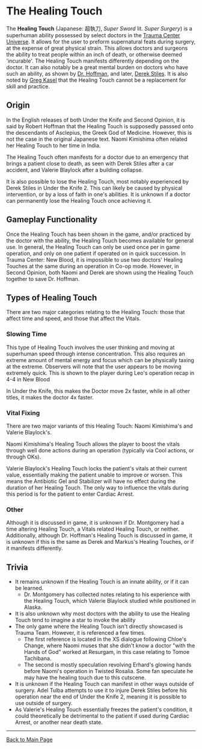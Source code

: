 # The Healing Touch

The **Healing Touch** (Japanese: 超執刀, *Super Sword* lit. *Super Surgery*) is a superhuman ability possessed by select doctors in the [Trauma Center Universe](Trauma_Center_Universe.md). It allows for the user to preform supernatural feats during surgery, at the expense of great physical strain. This allows doctors and surgeons the ability to treat people within an inch of death, or otherwise deemed 'incurable'. The Healing Touch manifests differently depending on the doctor. It can also notably be a great mental burden on doctors who have such an ability, as shown by [Dr. Hoffman](../games/so/characters/Robert_Hoffman.md), and later, [Derek Stiles](../games/so/characters/Derek_Stiles.md). It is also noted by [Greg Kasel](../games/so/characters/Greg_Kasel.md) that the Healing Touch cannot be a replacement for skill and practice.

## Origin 

In the English releases of both Under the Knife and Second Opinion, it is said by Robert Hoffman that the Healing Touch is supposedly passsed onto the descendants of Asclepius, the Greek God of Medicine. However, this is not the case in the original Japanese text. Naomi Kimishima often related her Healing Touch to her time in India.

The Healing Touch often manifests for a doctor due to an emergency that brings a patient close to death, as seen with Derek Stiles after a car accident, and Valerie Blaylock after a building collapse. 

It is also possible to lose the Healing Touch, most notably experienced by Derek Stiles in Under the Knife 2. This can likely be caused by physical intervention, or by a loss of faith in one's abilities. It is unknown if a doctor can permanently lose the Healing Touch once achieving it.

## Gameplay Functionality

Once the Healing Touch has been shown in the game, and/or practiced by the doctor with the ability, the Healing Touch becomes available for general use. In general, the Healing Touch can only be used once per in game operation, and only on one patient if operated on in quick succession. <!--It typically lasts around ?? seconds.--> In Trauma Center: New Blood, it is impossible to use two doctors' Healing Touches at the same during an operation in Co-op mode. However, in Second Opinion, both Naomi and Derek are shown using the Healing Touch together to save Dr. Hoffman.

## Types of Healing Touch

There are two major categories relating to the Healing Touch: those that affect time and speed, and those that affect the Vitals.

### Slowing Time

This type of Healing Touch involves the user thinking and moving at superhuman speed through intense concentration. This also requires an extreme amount of mental energy and focus which can be physically taxing at the extreme. Observers will note that the user appears to be moving extremely quick. This is shown to the player during Leo's operation recap in 4-4 in New Blood

In Under the Knife, this makes the Doctor move 2x faster, while in all other titles, it makes the doctor 4x faster.

### Vital Fixing

There are two major variants of this Healing Touch: Naomi Kimishima's and Valerie Blaylock's.

Naomi Kimishima's Healing Touch allows the player to boost the vitals through well done actions during an operation (typically via Cool actions, or through OKs).

Valerie Blaylock's Healing Touch locks the patient's vitals at their current value, essentially making the patient unable to improve or worsen. This means the Antibiotic Gel and Stabilizer will have no effect during the duration of her Healing Touch. The only way to influence the vitals during this period is for the patient to enter Cardiac Arrest.

### Other

Although it is discussed in game, it is unknown if Dr. Montgomery had a time altering Healing Touch, a Vitals related Healing Touch, or neither. Additionally, although Dr. Hoffman's Healing Touch is discussed in game, it is unknown if this is the same as Derek and Markus's Healing Touches, or if it manifests differently.

## Trivia

* It remains unknown if the Healing Touch is an innate ability, or if it can be learned.
	* Dr. Montgomery has collected notes relating to his experience with the Healing Touch, which Valerie Blaylock studied while positioned in Alaska.
* It is also unknown why most doctors with the ability to use the Healing Touch tend to imagine a star to invoke the ability 
* The only game where the Healing Touch isn't directly showcased is Trauma Team. However, it is referenced a few times.
	* The first reference is located in the XS dialogue following Chloe's Change, where Naomi muses that she didn't know a doctor "with the Hands of God" worked at Resurgam, in this case relating to Tomoe Tachibana.
	* The second is mostly speculation revolving Erhard's glowing hands before Naomi's operation in Twisted Rosalia. Some fan speculate he may have the healing touch due to this cutscene.
* It is unknown if the Healing Touch can manifest in other ways outside of surgery. Adel Tulba attempts to use it to injure Derek Stiles before his operation near the end of Under the Knife 2, meaning it is possible to use outside of surgery.
* As Valerie's Healing Touch essentially freezes the patient's condition, it could theoretically be detrimental to the patient if used during Cardiac Arrest, or another near death state.

---

[Back to Main Page](/tc-wiki)